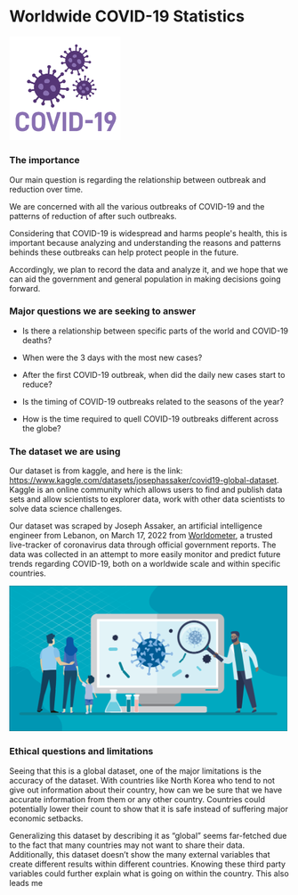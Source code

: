 # Worldwide COVID-19 Statistics

<img src="./pictures/covid19.png" alt="covid19" style="width:200px;"/>

### The importance

Our main question is regarding the relationship between outbreak and reduction over time.

We are concerned with all the various outbreaks of COVID-19 and the patterns of reduction of after such outbreaks.

Considering that COVID-19 is widespread and harms people's health, this is important because analyzing and understanding the reasons and patterns behinds these outbreaks can help protect people in the future.

Accordingly, we plan to record the data and analyze it, and we hope that we can aid the government and general population in making decisions going forward.

### Major questions we are seeking to answer
- Is there a relationship between specific parts of the world and COVID-19 deaths?

- When were the 3 days with the most new cases?

- After the first COVID-19 outbreak, when did the daily new cases start to reduce?

- Is the timing of COVID-19 outbreaks related to the seasons of the year?

- How is the time required to quell COVID-19 outbreaks different across the globe?

### The dataset we are using

Our dataset is from kaggle, and here is the link: <https://www.kaggle.com/datasets/josephassaker/covid19-global-dataset>. Kaggle is an online community which allows users to find and publish data sets and allow scientists to explorer data, work with other data scientists to solve data science challenges. 

Our dataset was scraped by Joseph Assaker, an artificial intelligence engineer from Lebanon, on March 17, 2022 from [Worldometer](https://www.worldometers.info/coronavirus/), a trusted live-tracker of coronavirus data through official government reports. The data was collected in an attempt to more easily monitor and predict future trends regarding COVID-19, both on a worldwide scale and within specific countries. 

<img src="./pictures/covid.png" alt="covid" style="width:500px;"/>

### Ethical questions and limitations 

Seeing that this is a global dataset, one of the major limitations is the accuracy of the dataset. With countries like North Korea who tend to not give out information about their country, how can we be sure that we have accurate information from them or any other country. Countries could potentially lower their count to show that it is safe instead of suffering major economic setbacks. 

Generalizing this dataset by describing it as “global” seems far-fetched due to the fact that many countries may not want to share their data. Additionally, this dataset doesn’t show the many external variables that create different results within different countries. Knowing these third party variables could further explain what is going on within the country. This also leads me


